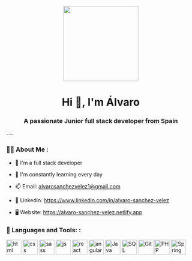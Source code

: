<div id="header" align="center">
    <img src="https://github.com/Alvarosanchezz3/Alvarosanchezz3/assets/99328696/b20b5ad0-8e3f-4ab6-a7b2-7a334225db44" width="200" />
    <h1 align="center">Hi 👋, I'm Álvaro</h1>
    <h3 align="center">A passionate Junior full stack developer from Spain</h3>
</div>
---

### 👨‍💻 About Me :

- 📝 I'm a full stack developer
  
- 🌱 I'm constantly learning every day

- 📫 Email: alvarosanchezvelez1@gmail.com

- 💼 Linkedin: https://www.linkedin.com/in/alvaro-sanchez-velez

- 🖥️ Website: https://alvaro-sanchez-velez.netlify.app


### 🔨 Languages and Tools: :
<div align="left">
            <div>
                <img src="https://github.com/Alvarosanchezz3/Alvarosanchezz3/assets/99328696/ffe4f2d1-e842-4ecd-b6b3-7911e4f98571" alt="html" width="40" height="40" cursor="pointer">
                <img src="https://github.com/Alvarosanchezz3/Alvarosanchezz3/assets/99328696/52005356-d51a-4ff3-994b-d4e112c2f19d" alt="css" width="40" height="40" cursor="pointer">
                <img src="https://github.com/Alvarosanchezz3/Alvarosanchezz3/assets/99328696/6953ad0d-e462-4343-a6e1-867270e2eb4a" alt="sass" width="40" height="40" cursor="pointer">
                <img src="https://github.com/Alvarosanchezz3/Alvarosanchezz3/assets/99328696/1becf855-b801-4215-9b8f-0dcdd5c859bb" alt="js" width="40" height="40" cursor="pointer">
                <img src="https://github.com/Alvarosanchezz3/Alvarosanchezz3/assets/99328696/619efd2a-031c-4570-afc6-9176754b3477" alt="react" width="40" height="40" cursor="pointer">
                <img src="https://github.com/Alvarosanchezz3/Alvarosanchezz3/assets/99328696/ebdba3b1-3568-4c14-ae90-86afd7fe5a13" alt="angular" width="40" height="40" cursor="pointer">
                <img src="https://github.com/Alvarosanchezz3/Alvarosanchezz3/assets/99328696/99bb7505-dcac-420b-952c-ab78feaa5789" alt="Java" width="40" height="40" cursor="pointer">
                <img src="https://github.com/Alvarosanchezz3/Alvarosanchezz3/assets/99328696/67c568c0-5617-435f-96f8-9d16345cfeb9" alt="SQL" width="40" height="40" cursor="pointer">
                <img src="https://github.com/Alvarosanchezz3/Alvarosanchezz3/assets/99328696/30dc6ff1-3e7f-4e4d-b592-99759c9eafb0" alt="Git" width="40" height="40" cursor="pointer">
                <img src="https://github.com/Alvarosanchezz3/Alvarosanchezz3/assets/99328696/c85e184a-ce60-4b62-8b77-a542a7608e35" alt="PHP" width="40" height="40" cursor="pointer">
                <img src="https://github.com/Alvarosanchezz3/Alvarosanchezz3/assets/99328696/ca481b8e-ab16-4f0e-b877-8614ddc47287" alt="Spring" width="40" height="40" cursor="pointer">
                            
</div>
